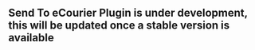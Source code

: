 ## <b>Send To eCourier</b> Plugin is under development, this will be updated once a stable version is available
